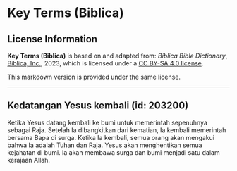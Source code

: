 # Key Terms (Biblica)

## License Information

**Key Terms (Biblica)** is based on and adapted from: _Biblica Bible Dictionary_, [Biblica, Inc.](https://www.biblica.com/), 2023, which is licensed under a [CC BY-SA 4.0 license](https://creativecommons.org/licenses/by-sa/4.0/legalcode.en).

This markdown version is provided under the same license.



--------------------------------

## Kedatangan Yesus kembali (id: 203200)

Ketika Yesus datang kembali ke bumi untuk memerintah sepenuhnya sebagai Raja. Setelah Ia dibangkitkan dari kematian, Ia kembali memerintah bersama Bapa di surga. Ketika Ia kembali, semua orang akan mengakui bahwa Ia adalah Tuhan dan Raja. Yesus akan menghentikan semua kejahatan di bumi. Ia akan membawa surga dan bumi menjadi satu dalam kerajaan Allah.


